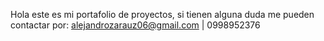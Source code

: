 Hola este es mi portafolio de proyectos, si tienen alguna duda me pueden contactar por: alejandrozarauz06@gmail.com | 0998952376
